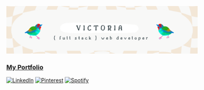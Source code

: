 ![headerimage](https://github.com/victoriamcn/victoriamcn/blob/main/vm%20(2).png?raw=true)

### [My Portfolio](https://www.victoriamcodes.com/)
[![LinkedIn](https://img.shields.io/badge/linkedin-%230077B5.svg?style=for-the-badge&logo=linkedin&logoColor=white)](https://www.linkedin.com/in/victoria-mcnorrill/)
[![Pinterest](https://img.shields.io/badge/Pinterest-%23E60023.svg?style=for-the-badge&logo=Pinterest&logoColor=white)](https://www.pinterest.com/vmcnorrill/)
[![Spotify](https://img.shields.io/badge/Spotify-1ED760?style=for-the-badge&logo=spotify&logoColor=white)](https://open.spotify.com/playlist/7hiRnR4YEJSG3X2MyPvGL6?si=be9ee7f5841a41c2)
